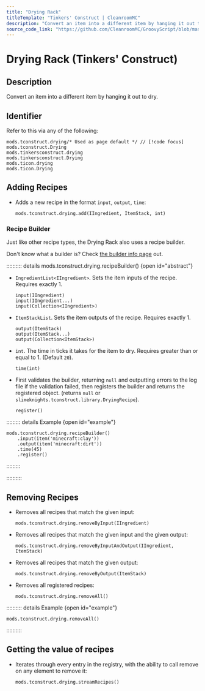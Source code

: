 ```yaml
---
title: "Drying Rack"
titleTemplate: "Tinkers' Construct | CleanroomMC"
description: "Convert an item into a different item by hanging it out to dry."
source_code_link: "https://github.com/CleanroomMC/GroovyScript/blob/master/src/main/java/com/cleanroommc/groovyscript/compat/mods/tinkersconstruct/Drying.java"
---
```


# Drying Rack (Tinkers' Construct)

## Description

Convert an item into a different item by hanging it out to dry.

## Identifier

Refer to this via any of the following:

```groovy:no-line-numbers {1}
mods.tconstruct.drying/* Used as page default */ // [!code focus]
mods.tconstruct.Drying
mods.tinkersconstruct.drying
mods.tinkersconstruct.Drying
mods.ticon.drying
mods.ticon.Drying
```


## Adding Recipes

- Adds a new recipe in the format `input`, `output`, `time`:

    ```groovy:no-line-numbers
    mods.tconstruct.drying.add(IIngredient, ItemStack, int)
    ```


### Recipe Builder

Just like other recipe types, the Drying Rack also uses a recipe builder.

Don't know what a builder is? Check [the builder info page](../../groovy/builder.md) out.

:::::::::: details mods.tconstruct.drying.recipeBuilder() {open id="abstract"}
- `IngredientList<IIngredient>`. Sets the item inputs of the recipe. Requires exactly 1.

    ```groovy:no-line-numbers
    input(IIngredient)
    input(IIngredient...)
    input(Collection<IIngredient>)
    ```

- `ItemStackList`. Sets the item outputs of the recipe. Requires exactly 1.

    ```groovy:no-line-numbers
    output(ItemStack)
    output(ItemStack...)
    output(Collection<ItemStack>)
    ```

- `int`. The time in ticks it takes for the item to dry. Requires greater than or equal to 1. (Default `20`).

    ```groovy:no-line-numbers
    time(int)
    ```

- First validates the builder, returning `null` and outputting errors to the log file if the validation failed, then registers the builder and returns the registered object. (returns `null` or `slimeknights.tconstruct.library.DryingRecipe`).

    ```groovy:no-line-numbers
    register()
    ```

::::::::: details Example {open id="example"}
```groovy:no-line-numbers
mods.tconstruct.drying.recipeBuilder()
    .input(item('minecraft:clay'))
    .output(item('minecraft:dirt'))
    .time(45)
    .register()
```

:::::::::

::::::::::

## Removing Recipes

- Removes all recipes that match the given input:

    ```groovy:no-line-numbers
    mods.tconstruct.drying.removeByInput(IIngredient)
    ```

- Removes all recipes that match the given input and the given output:

    ```groovy:no-line-numbers
    mods.tconstruct.drying.removeByInputAndOutput(IIngredient, ItemStack)
    ```

- Removes all recipes that match the given output:

    ```groovy:no-line-numbers
    mods.tconstruct.drying.removeByOutput(ItemStack)
    ```

- Removes all registered recipes:

    ```groovy:no-line-numbers
    mods.tconstruct.drying.removeAll()
    ```

:::::::::: details Example {open id="example"}
```groovy:no-line-numbers
mods.tconstruct.drying.removeAll()
```

::::::::::

## Getting the value of recipes

- Iterates through every entry in the registry, with the ability to call remove on any element to remove it:

    ```groovy:no-line-numbers
    mods.tconstruct.drying.streamRecipes()
    ```
